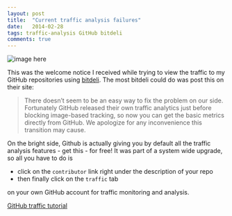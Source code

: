 ```yaml
---
layout: post
title:  "Current traffic analysis failures"
date:   2014-02-28
tags: traffic-analysis GitHub bitdeli
comments: true
---
```


![image here](https://raw.github.com/nadjetey/nadjetey.github.io/master/assets/images/post-images/bitdeli.png)

This was the welcome notice I received while trying to view the traffic to my GitHub repositories using [bitdeli](http://blog.bitdeli.com/post/77717727361/on-githubs-image-proxy). The most bitdeli could do was post this on their site: 
> There doesn’t seem to be an easy way to fix the problem on our side. 
> Fortunately GitHub released their own traffic analytics just before
> blocking image-based tracking, so now you can get the basic metrics 
> directly from GitHub.
> We apologize for any inconvenience this transition may cause.

On the bright side, Github is actually giving you by default all the traffic analysis features - get this - for free! It was part of a system wide upgrade, so all you have to do is 

+ click on the `contributor` link right under the description of your repo
+ then finally click on the `traffic` tab

on your own GitHub account for traffic monitoring and analysis.

[GitHub traffic tutorial](https://github.com/blog/1672-introducing-github-traffic-analytics)